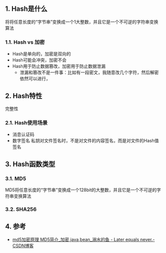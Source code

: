 ## 1. Hash是什么

将将任意长度的“字节串”变换成一个1大整数，并且它是一个不可逆的字符串变换算法



### 1.1. Hash vs 加密
- Hash是单向的，加密是双向的
- Hash可能会冲突，加密不会
- Hash用于防止数据篡改，加密用于防止数据泄漏
    - 泄漏和篡改不是一件事：比如有一段密文，我随意改几个字符，然后解密依然可以进行，
## 2. Hash特性
完整性
### 2.1. Hash使用场景
- 消息认证码
- 数字签名
私钥对文件签名时，不是对文件的内容签名，而是对文件的Hash值签名

## 3. Hash函数类型
### 3.1. MD5
MD5将任意长度的“字节串”变换成一个128bit的大整数，并且它是一个不可逆的字符串变换算法

### 3.2. SHA256


## 4. 参考
- [md5加密原理 MD5简介\_加密,java,bean\_溺水的鱼 \- Later equals never\.\-CSDN博客](https://blog.csdn.net/oracle_microsoft/article/details/4332980)